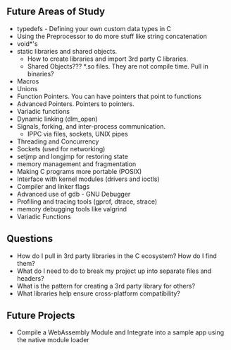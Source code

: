 ## Future Areas of Study

- typedefs - Defining your own custom data types in C
- Using the Preprocessor to do more stuff like string concatenation
- void\*'s
- static libraries and shared objects.
  - How to create libraries and import 3rd party C libraries.
  - Shared Objects??? \*.so files. They are not compile time. Pull in binaries?
- Macros
- Unions
- Function Pointers. You can have pointers that point to functions
- Advanced Pointers. Pointers to pointers.
- Variadic functions
- Dynamic linking (dlm_open)
- Signals, forking, and inter-process communication.
  - IPPC via files, sockets, UNIX pipes
- Threading and Concurrency
- Sockets (used for networking)
- setjmp and longjmp for restoring state
- memory management and fragmentation
- Making C programs more portable (POSIX)
- Interface with kernel modules (drivers and ioctls)
- Compiler and linker flags
- Advanced use of gdb - GNU Debugger
- Profiling and tracing tools (gprof, dtrace, strace)
- memory debugging tools like valgrind
- Variadic Functions

## Questions

- How do I pull in 3rd party libraries in the C ecosystem? How do I find them?
- What do I need to do to break my project up into separate files and headers?
- What is the pattern for creating a 3rd party library for others?
- What libraries help ensure cross-platform compatibility?

## Future Projects

- Compile a WebAssembly Module and Integrate into a sample app using the native module loader
